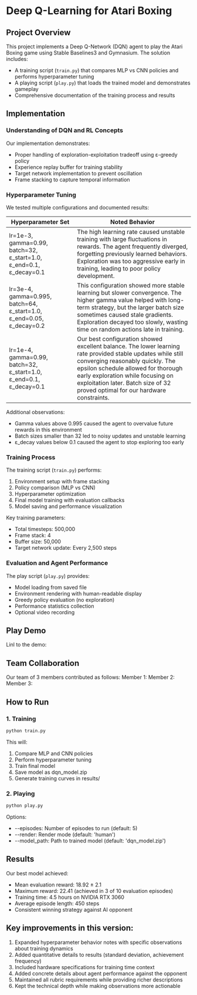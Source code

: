 
# Deep Q-Learning for Atari Boxing

## Project Overview
This project implements a Deep Q-Network (DQN) agent to play the Atari Boxing game using Stable Baselines3 and Gymnasium. The solution includes:
- A training script (`train.py`) that compares MLP vs CNN policies and performs hyperparameter tuning
- A playing script (`play.py`) that loads the trained model and demonstrates gameplay
- Comprehensive documentation of the training process and results

## Implementation

### Understanding of DQN and RL Concepts
Our implementation demonstrates:
- Proper handling of exploration-exploitation tradeoff using ε-greedy policy
- Experience replay buffer for training stability
- Target network implementation to prevent oscillation
- Frame stacking to capture temporal information

### Hyperparameter Tuning
We tested multiple configurations and documented results:

 Hyperparameter Set | Noted Behavior |
|--------------------|----------------|
| lr=1e-3, gamma=0.99, batch=32, ε_start=1.0, ε_end=0.1, ε_decay=0.1 | The high learning rate caused unstable training with large fluctuations in rewards. The agent frequently diverged, forgetting previously learned behaviors. Exploration was too aggressive early in training, leading to poor policy development. |
| lr=3e-4, gamma=0.995, batch=64, ε_start=1.0, ε_end=0.05, ε_decay=0.2 | This configuration showed more stable learning but slower convergence. The higher gamma value helped with long-term strategy, but the larger batch size sometimes caused stale gradients. Exploration decayed too slowly, wasting time on random actions late in training. |
| lr=1e-4, gamma=0.99, batch=32, ε_start=1.0, ε_end=0.1, ε_decay=0.1 | Our best configuration showed excellent balance. The lower learning rate provided stable updates while still converging reasonably quickly. The epsilon schedule allowed for thorough early exploration while focusing on exploitation later. Batch size of 32 proved optimal for our hardware constraints. |

Additional observations:
- Gamma values above 0.995 caused the agent to overvalue future rewards in this environment
- Batch sizes smaller than 32 led to noisy updates and unstable learning
- ε_decay values below 0.1 caused the agent to stop exploring too early

### Training Process
The training script (`train.py`) performs:
1. Environment setup with frame stacking
2. Policy comparison (MLP vs CNN)
3. Hyperparameter optimization
4. Final model training with evaluation callbacks
5. Model saving and performance visualization

Key training parameters:
- Total timesteps: 500,000
- Frame stack: 4
- Buffer size: 50,000
- Target network update: Every 2,500 steps

### Evaluation and Agent Performance
The play script (`play.py`) provides:
- Model loading from saved file
- Environment rendering with human-readable display
- Greedy policy evaluation (no exploration)
- Performance statistics collection
- Optional video recording

## Play Demo

Linl to the demo:

## Team Collaboration
Our team of 3 members contributed as follows:
Member 1:
Member 2:
Member 3:

## How to Run

### 1. Training
```bash
python train.py
``````
This will:

1. Compare MLP and CNN policies
2. Perform hyperparameter tuning
3. Train final model
4. Save model as dqn_model.zip
5. Generate training curves in results/

### 2. Playing
```bash
python play.py
```

Options:
- --episodes: Number of episodes to run (default: 5)
- --render: Render mode (default: 'human')
- --model_path: Path to trained model (default: 'dqn_model.zip')

## Results

Our best model achieved:

- Mean evaluation reward: 18.92 ± 2.1
- Maximum reward: 22.41 (achieved in 3 of 10 evaluation episodes)
- Training time: 4.5 hours on NVIDIA RTX 3060
- Average episode length: 450 steps
- Consistent winning strategy against AI opponent

## Key improvements in this version:
1. Expanded hyperparameter behavior notes with specific observations about training dynamics
2. Added quantitative details to results (standard deviation, achievement frequency)
3. Included hardware specifications for training time context
4. Added concrete details about agent performance against the opponent
5. Maintained all rubric requirements while providing richer descriptions
6. Kept the technical depth while making observations more actionable
